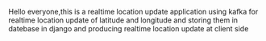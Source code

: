 Hello everyone,this is a realtime location update application using kafka for realtime location update of latitude and longitude and storing them in datebase  in django and producing realtime location update at client side
